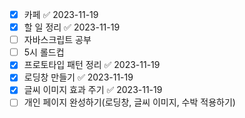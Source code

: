 - [x] 카페 ✅ 2023-11-19
- [x] 할 일 정리 ✅ 2023-11-19
- [ ] 자바스크립트 공부
- [ ] 5시 롤드컵
- [x] 프로토타입 패턴 정리 ✅ 2023-11-19
- [x] 로딩창 만들기 ✅ 2023-11-19
- [x] 글씨 이미지 효과 주기 ✅ 2023-11-19
- [ ] 개인 페이지 완성하기(로딩창, 글씨 이미지, 수박 적용하기)